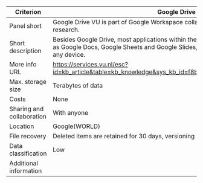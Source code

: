 |Criterion|Google Drive VU|
|---|---|
|Panel short|Google Drive VU is part of Google Workspace collaborative environment for education and research.|
|Short description|Besides Google Drive, most applications within the Google Workspace environment, such as Google Docs, Google Sheets and Google Slides, are also available and accessible on any device.|
|More info URL|<https://services.vu.nl/esc?id=kb_article&table=kb_knowledge&sys_kb_id=f8b0485a87b285508b3b631c8bbb35ca>)
|Max. storage size|Terabytes of data|
|Costs|None|
|Sharing and collaboration|With anyone|
|Location|Google(WORLD)|
|File recovery|Deleted items are retained for 30 days, versioning is available for all files|
|Data classification|Low|
|Additional information| |
